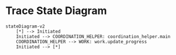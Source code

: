 # Trace State Diagram

```mermaid
stateDiagram-v2
    [*] --> Initiated
    Initiated --> COORDINATION_HELPER: coordination_helper.main
    COORDINATION_HELPER --> WORK: work.update_progress
    Initiated --> [*]
```
